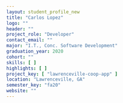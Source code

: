 ```yaml
---
layout: student_profile_new
title: "Carlos Lopez"
logo: ""
header: ""
project_role: "Developer"
contact_email: ""
major: "I.T., Conc. Software Development"
graduation_year: 2020
cohort: ""
skills: [ ]
highlights: [ ]
project_key: [ "lawrenceville-coop-app" ]
location: "Lawrenceville, GA"
semester_key: "fa20"
website: ""
---
```

